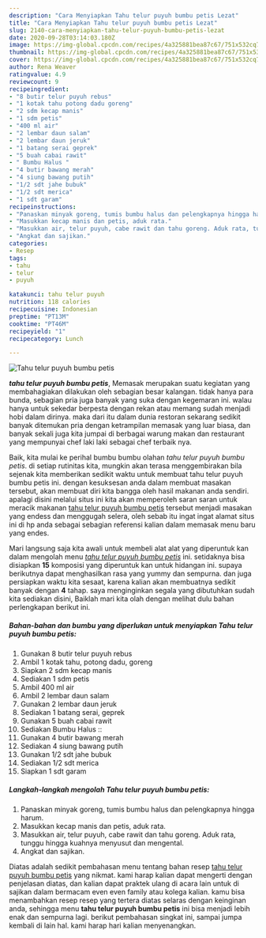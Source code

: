 ```yaml
---
description: "Cara Menyiapkan Tahu telur puyuh bumbu petis Lezat"
title: "Cara Menyiapkan Tahu telur puyuh bumbu petis Lezat"
slug: 2140-cara-menyiapkan-tahu-telur-puyuh-bumbu-petis-lezat
date: 2020-09-28T03:14:03.180Z
image: https://img-global.cpcdn.com/recipes/4a325881bea87c67/751x532cq70/tahu-telur-puyuh-bumbu-petis-foto-resep-utama.jpg
thumbnail: https://img-global.cpcdn.com/recipes/4a325881bea87c67/751x532cq70/tahu-telur-puyuh-bumbu-petis-foto-resep-utama.jpg
cover: https://img-global.cpcdn.com/recipes/4a325881bea87c67/751x532cq70/tahu-telur-puyuh-bumbu-petis-foto-resep-utama.jpg
author: Rena Weaver
ratingvalue: 4.9
reviewcount: 9
recipeingredient:
- "8 butir telur puyuh rebus"
- "1 kotak tahu potong dadu goreng"
- "2 sdm kecap manis"
- "1 sdm petis"
- "400 ml air"
- "2 lembar daun salam"
- "2 lembar daun jeruk"
- "1 batang serai geprek"
- "5 buah cabai rawit"
- " Bumbu Halus "
- "4 butir bawang merah"
- "4 siung bawang putih"
- "1/2 sdt jahe bubuk"
- "1/2 sdt merica"
- "1 sdt garam"
recipeinstructions:
- "Panaskan minyak goreng, tumis bumbu halus dan pelengkapnya hingga harum."
- "Masukkan kecap manis dan petis, aduk rata."
- "Masukkan air, telur puyuh, cabe rawit dan tahu goreng. Aduk rata, tunggu hingga kuahnya menyusut dan mengental."
- "Angkat dan sajikan."
categories:
- Resep
tags:
- tahu
- telur
- puyuh

katakunci: tahu telur puyuh 
nutrition: 118 calories
recipecuisine: Indonesian
preptime: "PT13M"
cooktime: "PT46M"
recipeyield: "1"
recipecategory: Lunch

---
```



![Tahu telur puyuh bumbu petis](https://img-global.cpcdn.com/recipes/4a325881bea87c67/751x532cq70/tahu-telur-puyuh-bumbu-petis-foto-resep-utama.jpg)

<b><i>tahu telur puyuh bumbu petis</i></b>, Memasak merupakan suatu kegiatan yang membahagiakan dilakukan oleh sebagian besar kalangan. tidak hanya para bunda, sebagian pria juga banyak yang suka dengan kegemaran ini. walau hanya untuk sekedar berpesta dengan rekan atau memang sudah menjadi hobi dalam dirinya. maka dari itu dalam dunia restoran sekarang sedikit banyak ditemukan pria dengan ketrampilan memasak yang luar biasa, dan banyak sekali juga kita jumpai di berbagai warung makan dan restaurant yang mempunyai chef laki laki sebagai chef terbaik nya.



Baik, kita mulai ke perihal bumbu bumbu olahan <i>tahu telur puyuh bumbu petis</i>. di setiap rutinitas kita, mungkin akan terasa menggembirakan bila sejenak kita memberikan sedikit waktu untuk membuat tahu telur puyuh bumbu petis ini. dengan kesuksesan anda dalam membuat masakan tersebut, akan membuat diri kita bangga oleh hasil makanan anda sendiri. apalagi disini melalui situs ini kita akan memperoleh saran saran untuk meracik makanan <u>tahu telur puyuh bumbu petis</u> tersebut menjadi masakan yang endess dan menggugah selera, oleh sebab itu ingat ingat alamat situs ini di hp anda sebagai sebagian referensi kalian dalam memasak menu baru yang endes.


Mari langsung saja kita awali untuk membeli alat alat yang diperuntuk kan dalam mengolah menu <u><i>tahu telur puyuh bumbu petis</i></u> ini. setidaknya bisa disiapkan <b>15</b> komposisi yang diperuntuk kan untuk hidangan ini. supaya berikutnya dapat menghasilkan rasa yang yummy dan sempurna. dan juga persiapkan waktu kita sesaat, karena kalian akan membuatnya sedikit banyak dengan <b>4</b> tahap. saya menginginkan segala yang dibutuhkan sudah kita sediakan disini, Baiklah mari kita olah dengan melihat dulu bahan perlengkapan berikut ini.

<!--inarticleads1-->

##### Bahan-bahan dan bumbu yang diperlukan untuk menyiapkan Tahu telur puyuh bumbu petis:

1. Gunakan 8 butir telur puyuh rebus
1. Ambil 1 kotak tahu, potong dadu, goreng
1. Siapkan 2 sdm kecap manis
1. Sediakan 1 sdm petis
1. Ambil 400 ml air
1. Ambil 2 lembar daun salam
1. Gunakan 2 lembar daun jeruk
1. Sediakan 1 batang serai, geprek
1. Gunakan 5 buah cabai rawit
1. Sediakan  Bumbu Halus ::
1. Gunakan 4 butir bawang merah
1. Sediakan 4 siung bawang putih
1. Gunakan 1/2 sdt jahe bubuk
1. Sediakan 1/2 sdt merica
1. Siapkan 1 sdt garam




<!--inarticleads2-->

##### Langkah-langkah mengolah Tahu telur puyuh bumbu petis:

1. Panaskan minyak goreng, tumis bumbu halus dan pelengkapnya hingga harum.
1. Masukkan kecap manis dan petis, aduk rata.
1. Masukkan air, telur puyuh, cabe rawit dan tahu goreng. Aduk rata, tunggu hingga kuahnya menyusut dan mengental.
1. Angkat dan sajikan.




Diatas adalah sedikit pembahasan menu tentang bahan resep <u>tahu telur puyuh bumbu petis</u> yang nikmat. kami harap kalian dapat mengerti dengan penjelasan diatas, dan kalian dapat praktek ulang di acara lain untuk di sajikan dalam bermacam even even family atau kolega kalian. kamu bisa menambahkan resep resep yang tertera diatas selaras dengan keinginan anda, sehingga menu <b>tahu telur puyuh bumbu petis</b> ini bisa menjadi lebih enak dan sempurna lagi. berikut pembahasan singkat ini, sampai jumpa kembali di lain hal. kami harap hari kalian menyenangkan.
